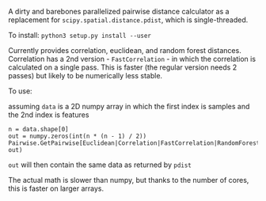 A dirty and barebones parallelized pairwise distance calculator as a replacement for `scipy.spatial.distance.pdist`, which is single-threaded.

To install:
``python3 setup.py install --user``

Currently provides correlation, euclidean, and random forest distances. 
Correlation has a 2nd version - `FastCorrelation` - in which the correlation is calculated on a single pass. 
This is faster (the regular version needs 2 passes) but likely to be numerically less stable.

To use:

assuming `data` is a 2D numpy array in which the first index is samples and the 2nd index is features
````
n = data.shape[0]
out = numpy.zeros(int(n * (n - 1) / 2))
Pairwise.GetPairwise[Euclidean|Correlation|FastCorrelation|RandomForest]Distance(data, out)
````
`out` will then contain the same data as returned by `pdist`

The actual math is slower than numpy, but thanks to the number of cores, this is faster on larger arrays.